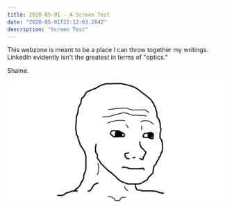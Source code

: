 ```yaml
---
title: 2020-05-01 - A Screen Test
date: "2020-05-01T22:12:03.284Z"
description: "Screen Test"
---
```


This webzone is meant to be a place I can throw together my writings. LinkedIn evidently isn't the greatest in terms of "optics."

Shame.

![feels bad man](./wojak.jpg)